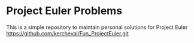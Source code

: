 # Project Euler Problems

This is a simple repository to maintain personal solutions for Project Euler <https://github.com/kercheval/Fun_ProjectEuler.git>


